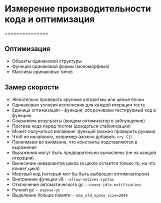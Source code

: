 # Измерение производительности кода и оптимизация
===============

## Оптимизация
- Объекты одинаковой структуры
- Функции одинаковой формы (мономорфные)
- Массивы одинаковых типов

## Замер скорости
- Желательно проверять крупные алгоритмы или целые блоки
- Одинаковые условия исполнения для каждой итерации теста
- Единица оптимизации - функция, оборачиваем тестируемый код в функцию
- Сохраняем результаты (вводим оптимизатор в заблуждение)
- Прогрев кода перед тестом (дождаться стабилизации)
- Может получиться инлайнинг функций (можно проверить руками)
- Чтоб не инлайнило, например (можно добавить `try {}`)
- Принимаем во внимание, что константы подставляются в выражения
- Выражения могут быть предварительно вычислены (не на каждой итерации)
- Вынесение инвариантов цикла (в цикле остается только то, на что влияет цикл)
- Мертвый код (который мог бы быть выброшен оптимизатором)
- Внетренние функции v8 `--allow-natives-syntax`
- Отключение автоматического gc `--nouse-idle-notification`
- Ручной gc `--expose-gc`
- Выделение больше памяти `--max_old_space_size=2048`

